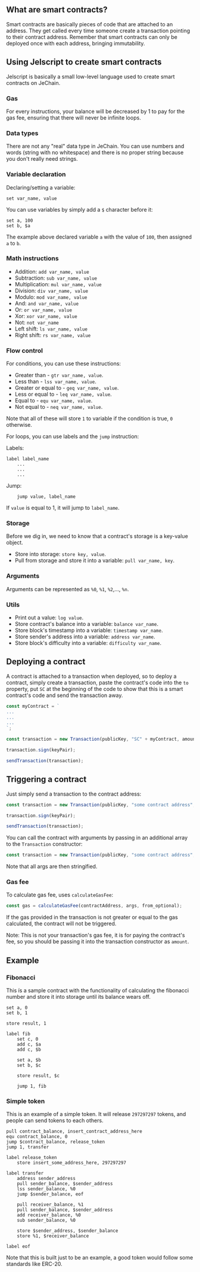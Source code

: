 ## What are smart contracts?
Smart contracts are basically pieces of code that are attached to an address. They get called every time someone create a transaction pointing to their contract address. Remember that smart contracts can only be deployed once with each address, bringing immutability.

## Using Jelscript to create smart contracts
Jelscript is basically a small low-level language used to create smart contracts on JeChain.

### Gas
For every instructions, your balance will be decreased by 1 to pay for the gas fee, ensuring that there will never be infinite loops.

### Data types
There are not any "real" data type in JeChain. You can use numbers and words (string with no whitespace) and there is no proper string because you don't really need strings.

### Variable declaration
Declaring/setting a variable:
```
set var_name, value
```

You can use variables by simply add a `$` character before it:
```
set a, 100
set b, $a
```

The example above declared variable `a` with the value of `100`, then assigned `a` to `b`.

### Math instructions
* Addition: `add var_name, value`
* Subtraction: `sub var_name, value`
* Multiplication: `mul var_name, value`
* Division: `div var_name, value`
* Modulo: `mod var_name, value`
* And: `and var_name, value`
* Or: `or var_name, value`
* Xor: `xor var_name, value`
* Not: `not var_name`
* Left shift: `ls var_name, value`
* Right shift: `rs var_name, value`


### Flow control
For conditions, you can use these instructions:
* Greater than - `gtr var_name, value`.
* Less than - `lss var_name, value`.
* Greater or equal to - `geq var_name, value`.
* Less or equal to - `leq var_name, value`.
* Equal to - `equ var_name, value`.
* Not equal to - `neq var_name, value`.

Note that all of these will store `1` to variable if the condition is true, `0` otherwise.

For loops, you can use labels and the `jump` instruction:

Labels:
```
label label_name
	...
	...
	...
```

Jump:
```
	jump value, label_name
```

If `value` is equal to 1, it will jump to `label_name`.

### Storage
Before we dig in, we need to know that a contract's storage is a key-value object.

* Store into storage: `store key, value`.
* Pull from storage and store it into a variable: `pull var_name, key`.

### Arguments
Arguments can be represented as `%0`, `%1`, `%2`,..., `%n`.

### Utils
* Print out a value: `log value`.
* Store contract's balance into a variable: `balance var_name`.
* Store block's timestamp into a variable: `timestamp var_name`.
* Store sender's address into a variable: `address var_name`.
* Store block's difficulty into a variable: `difficulty var_name`.

## Deploying a contract
A contract is attached to a transaction when deployed, so to deploy a contract, simply create a transaction, paste the contract's code into the `to` property, put `SC` at the beginning of the code to show that this is a smart contract's code and send the transaction away.

```js
const myContract = `
...
...
...
`;

const transaction = new Transaction(publicKey, "SC" + myContract, amount, gas);

transaction.sign(keyPair);

sendTransaction(transaction);
```

## Triggering a contract
Just simply send a transaction to the contract address:
```js
const transaction = new Transaction(publicKey, "some contract address", amount, gas);

transaction.sign(keyPair);

sendTransaction(transaction);
```

You can call the contract with arguments by passing in an additional array to the `Transaction` constructor:
```js
const transaction = new Transaction(publicKey, "some contract address", amount, gas, ["arg1", "arg2", "arg3"]);
```

Note that all args are then stringified.

### Gas fee
To calculate gas fee, uses `calculateGasFee`:
```js
const gas = calculateGasFee(contractAddress, args, from_optional);
```

If the gas provided in the transaction is not greater or equal to the gas calculated, the contract will not be triggered.

Note: This is not your transaction's gas fee, it is for paying the contract's fee, so you should be passing it into the transaction constructor as `amount`.

## Example
### Fibonacci
This ís a sample contract with the functionality of calculating the fibonacci number and store it into storage until its balance wears off.
```
set a, 0
set b, 1

store result, 1

label fib
    set c, 0
    add c, $a
    add c, $b
    
    set a, $b
    set b, $c

    store result, $c

    jump 1, fib
```

### Simple token
This is an example of a simple token. It will release `297297297` tokens, and people can send tokens to each others.
```
pull contract_balance, insert_contract_address_here
equ contract_balance, 0
jump $contract_balance, release_token
jump 1, transfer

label release_token
    store insert_some_address_here, 297297297

label transfer
    address sender_address
    pull sender_balance, $sender_address
    lss sender_balance, %0
    jump $sender_balance, eof

    pull receiver_balance, %1
    pull sender_balance, $sender_address
    add receiver_balance, %0
    sub sender_balance, %0

    store $sender_address, $sender_balance
    store %1, $receiver_balance

label eof
```
Note that this is built just to be an example, a good token would follow some standards like ERC-20.
